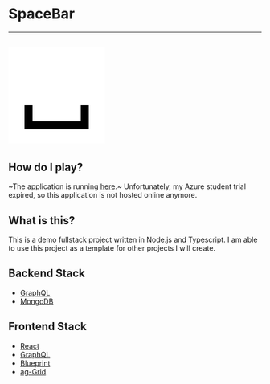 # SpaceBar
---
![SpaceBar](spacebar-ui/public/favicon.ico)
---

## How do I play?
~The application is running [here](http://spacebar.eastus.cloudapp.azure.com:3000/).~
Unfortunately, my Azure student trial expired, so this application is not hosted online anymore.

## What is this?

This is a demo fullstack project written in Node.js and Typescript.
I am able to use this project as a template for other projects I will create.

## Backend Stack
- [GraphQL](https://graphql.org/)
- [MongoDB](https://www.mongodb.com/)

## Frontend Stack
- [React](https://reactjs.org/)
- [GraphQL](https://graphql.org/)
- [Blueprint](https://blueprintjs.com/)
- [ag-Grid](https://www.ag-grid.com/)
